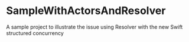 # SampleWithActorsAndResolver
A sample project to illustrate the issue using Resolver with the new Swift structured concurrency
